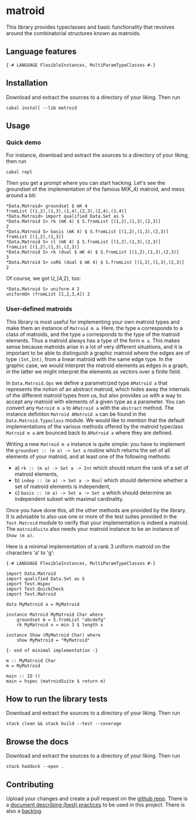 # matroid

This library provides typeclasses and basic functionality that revolves around the combinatorial structures
known as matroids.

## Language features

```
{-# LANGUAGE FlexibleInstances, MultiParamTypeClasses #-}
```

## Installation

Download and extract the sources to a directory of your liking. Then run
```
cabal install --lib matroid
```


## Usage

### Quick demo

For instance, download and extract the sources to a directory of your liking, then run
```
cabal repl
```

Then you get a prompt where you can start hacking. Let's see the groundset of the implementation
of the famous M(K_4) matroid, and mess around a bit:
```
*Data.Matroid> groundset $ mK 4
fromList [(1,2),(1,3),(1,4),(2,3),(2,4),(3,4)]
*Data.Matroid> import qualified Data.Set as S
*Data.Matroid S> rk (mK 4) $ S.fromList [(1,2),(1,3),(2,3)]
2
*Data.Matroid S> basis (mK 4) $ S.fromList [(1,2),(1,3),(2,3)]
fromList [(1,2),(1,3)]
*Data.Matroid S> cl (mK 4) $ S.fromList [(1,2),(1,3),(2,3)]
fromList [(1,2),(1,3),(2,3)]
*Data.Matroid S> rk (dual $ mK 4) $ S.fromList [(1,2),(1,3),(2,3)]
3
*Data.Matroid S> coRk (dual $ mK 4) $ S.fromList [(1,2),(1,3),(2,3)]
2
```
Of course, we got U_{4,2}, too:
```
*Data.Matroid S> uniform 4 2
uniformOn (fromList [1,2,3,4]) 2
```

### User-defined matroids

This library is most useful for implementing your own matroid types and make them an instance of ```Matroid m a```.
Here, the type ```m``` corresponds to a class of matroids, and the type ```a``` corresponds to the type of the matroid
elements. Thus a matroid always has a type of the form ```m a```. This makes sense because matroids arise in a lot of very
different situations, and it is important to be able to distinguish a graphic matroid where the edges are of type ```(Int,Int)```, 
from a linear matroid with the same edge type. In the graphic case, we would interpret the matroid elements as edges in a graph,
in the latter we might interpret the elements as vectors over a finite field.

In ```Data.Matroid.Ops``` we define a parametrized type ```AMatroid a``` that represents the notion of an abstract matroid,
which hides away the internals of the different matroid types from us, but also provides us with a way to accept any matroid
with elements of a given type as a parameter. You can convert any ```Matroid m a``` to ```AMatroid a``` with the ```abstract```
method. The instance definiton ```Matroid AMatroid a``` can be found in the ```Data.Matroid.Typeclass``` module. We would
like to mention that the default implementations of the various methods offered by the matroid typeclass ```Matroid m a``` 
are bounced back to ```AMatroid a``` where they are defined.

Writing a new ```Matroid m a``` instance is quite simple: you have to implement the ```groundset :: (m a) -> Set a``` routine
which returns the set of all elements of your matroid, and at least one of the following methods:

- a) ```rk :: (m a) -> Set a -> Int``` which should return the rank of a set of matroid elements,
- b) ```indep :: (m a) -> Set a -> Bool``` which should determine whether a set of matroid elements is independent,
- c) ```basis :: (m a) -> Set a -> Set a``` which should determine an independent subset with maximal cardinality.

Once you have done this, all the other methods are provided by the library. It is advisable to also use one or more
of the test suites provided in the ```Test.Matroid``` module to verify that your implementation is indeed a matroid.
The ```matroidSuite``` also needs your matroid instance to be an instance of ```Show (m a)```.

Here is a minimal implementation of a rank 3 uniform matroid on the characters 'a' to 'g':
```
{-# LANGUAGE FlexibleInstances, MultiParamTypeClasses #-}

import Data.Matroid
import qualified Data.Set as S
import Test.Hspec
import Test.QuickCheck
import Test.Matroid

data MyMatroid a = MyMatroid

instance Matroid MyMatroid Char where
    groundset m = S.fromList "abcdefg"
    rk MyMatroid x = min 3 $ length x

instance Show (MyMatroid Char) where
    show MyMatroid = "MyMatroid"

{- end of minimal implementation -}

m :: MyMatroid Char
m = MyMatroid

main :: IO ()
main = hspec (matroidSuite $ return m)
```
## How to run the library tests

Download and extract the sources to a directory of your liking. Then run
```
stack clean && stack build --test --coverage
```

## Browse the docs

Download and extract the sources to a directory of your liking. Then run
```
stack haddock --open .
```

## Contributing

Upload your changes and create a pull request on the [github repo](https://github.com/alb-i/h-matroid).
There is a [document describing (best) practices](CodingStandards.md) to be used in this project. There
is also a [backlog](Backlog.md).